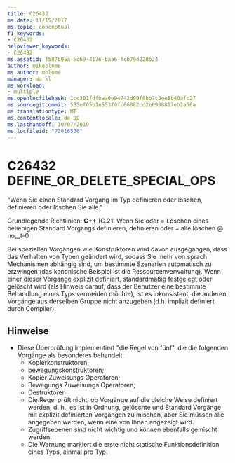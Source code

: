 ```yaml
---
title: C26432
ms.date: 11/15/2017
ms.topic: conceptual
f1_keywords:
- C26432
helpviewer_keywords:
- C26432
ms.assetid: f587b05a-5c69-4176-baa6-fcb79d228b24
author: mikeblome
ms.author: mblome
manager: markl
ms.workload:
- multiple
ms.openlocfilehash: 1ce301fdfbaa0e94742d99f8bb7c5ee8b40afc27
ms.sourcegitcommit: 535ef05b1e553f0fc66082cd2e0998817eb2a56a
ms.translationtype: MT
ms.contentlocale: de-DE
ms.lasthandoff: 10/07/2019
ms.locfileid: "72016526"
---
```

# <a name="c26432-define_or_delete_special_ops"></a>C26432 DEFINE_OR_DELETE_SPECIAL_OPS
"Wenn Sie einen Standard Vorgang im Typ definieren oder löschen, definieren oder löschen Sie alle."

Grundlegende Richtlinien: **C++** [C.21: Wenn Sie oder = Löschen eines beliebigen Standard Vorgangs definieren, definieren oder = alle löschen @ no__t-0

Bei speziellen Vorgängen wie Konstruktoren wird davon ausgegangen, dass das Verhalten von Typen geändert wird, sodass Sie mehr von sprach Mechanismen abhängig sind, um bestimmte Szenarien automatisch zu erzwingen (das kanonische Beispiel ist die Ressourcenverwaltung). Wenn einer dieser Vorgänge explizit definiert, standardmäßig festgelegt oder gelöscht wird (als Hinweis darauf, dass der Benutzer eine bestimmte Behandlung eines Typs vermeiden möchte), ist es inkonsistent, die anderen Vorgänge aus derselben Gruppe nicht anzugeben (d.h. implizit definiert durch Compiler).

## <a name="remarks"></a>Hinweise
- Diese Überprüfung implementiert "die Regel von fünf", die die folgenden Vorgänge als besonderes behandelt:
  - Kopierkonstruktoren;
  - bewegungskonstruktoren;
  - Kopier Zuweisungs Operatoren;
  - Bewegungs Zuweisungs Operatoren;
  - Destruktoren
  - Die Regel prüft nicht, ob Vorgänge auf die gleiche Weise definiert werden, d. h., es ist in Ordnung, gelöschte und Standard Vorgänge mit explizit definierten Vorgängen zu mischen, aber Sie müssen alle angegeben werden, wenn eine von Ihnen angezeigt wird.
  - Zugriffsebenen sind nicht wichtig und können ebenfalls gemischt werden.
  - Die Warnung markiert die erste nicht statische Funktionsdefinition eines Typs, einmal pro Typ.
